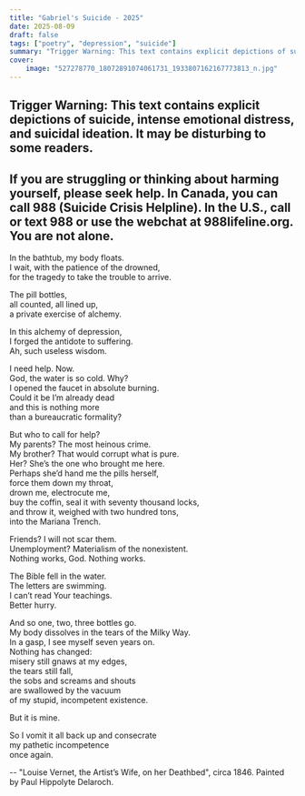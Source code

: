 ```yaml
---
title: "Gabriel's Suicide - 2025"
date: 2025-08-09
draft: false
tags: ["poetry", "depression", "suicide"]
summary: "Trigger Warning: This text contains explicit depictions of suicide, intense emotional distress, and suicidal ideation. It may be disturbing to some readers. If you are struggling or thinking about harming yourself, please seek help. In Canada, you can call 988 (Suicide Crisis Helpline). In the U.S., call or text 988 or use the webchat at 988lifeline.org. You are not alone."
cover:
    image: "527278770_18072891074061731_1933807162167773813_n.jpg"
---
```


## Trigger Warning: This text contains explicit depictions of suicide, intense emotional distress, and suicidal ideation. It may be disturbing to some readers.
## If you are struggling or thinking about harming yourself, please seek help. In Canada, you can call 988 (Suicide Crisis Helpline). In the U.S., call or text 988 or use the webchat at 988lifeline.org. You are not alone.


In the bathtub, my body floats.<br>
I wait, with the patience of the drowned,<br>
for the tragedy to take the trouble to arrive.<br>

The pill bottles,<br>
all counted, all lined up,<br>
a private exercise of alchemy.<br>

In this alchemy of depression,<br>
I forged the antidote to suffering.<br>
Ah, such useless wisdom.<br>

I need help. Now.<br>
God, the water is so cold. Why?<br>
I opened the faucet in absolute burning.<br>
Could it be I’m already dead<br>
and this is nothing more<br>
than a bureaucratic formality?<br>

But who to call for help?<br>
My parents? The most heinous crime.<br>
My brother? That would corrupt what is pure.<br>
Her? She’s the one who brought me here.<br>
Perhaps she’d hand me the pills herself,<br>
force them down my throat,<br>
drown me, electrocute me,<br>
buy the coffin, seal it with seventy thousand locks,<br>
and throw it, weighed with two hundred tons,<br>
into the Mariana Trench.<br>

Friends? I will not scar them.<br>
Unemployment? Materialism of the nonexistent.<br>
Nothing works, God. Nothing works.<br>

The Bible fell in the water.<br>
The letters are swimming.<br>
I can’t read Your teachings.<br>
Better hurry.<br>

And so one, two, three bottles go.<br>
My body dissolves in the tears of the Milky Way.<br>
In a gasp, I see myself seven years on.<br>
Nothing has changed:<br>
misery still gnaws at my edges,<br>
the tears still fall,<br>
the sobs and screams and shouts<br>
are swallowed by the vacuum<br>
of my stupid, incompetent existence.<br>

But it is mine.<br>

So I vomit it all back up and consecrate<br>
my pathetic incompetence<br>
once again.

--
"Louise Vernet, the Artist’s Wife, on her Deathbed", circa 1846. Painted by Paul Hippolyte Delaroch.
